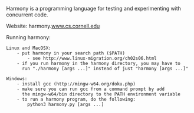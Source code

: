 Harmony is a programming language for testing and experimenting with
concurrent code.

Website: harmony.www.cs.cornell.edu

Running harmony:

    Linux and MacOSX:
        - put harmony in your search path ($PATH)
            - see http://www.linux-migration.org/ch02s06.html
        - if you run harmony in the harmony directory, you may have to
          run "./harmony [args ...]" instead of just "harmony [args ...]"

    Windows:
        - install gcc (http://mingw-w64.org/doku.php)
		- make sure you can run gcc from a command prompt by add
		  the mingw-w64/bin directory to the PATH environment variable
        - to run a harmony program, do the following:
            python3 harmony.py [args ...]
